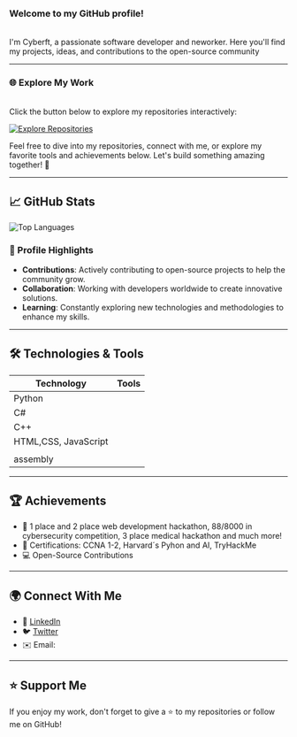 <br>



<br>
<h3>Welcome to my GitHub profile! </h3>
<br>
I'm Cyberft, a passionate software developer and neworker. Here you'll find my projects, ideas, and contributions to the open-source community

---
### 🌐 Explore My Work
<br>
Click the button below to explore my repositories interactively:

[![Explore Repositories](https://img.shields.io/badge/Explore-My%20Repositories-blue?style=for-the-badge&logo=github)](https://github.com/Cyberft-pdf?tab=repositories)


Feel free to dive into my repositories, connect with me, or explore my favorite tools and achievements below. Let's build something amazing together! 🚀

---

## 📈 GitHub Stats

![Top Languages](https://github-readme-stats.vercel.app/api/top-langs/?username=Cyberft-pdf&layout=compact&theme=radical)

### 🏅 Profile Highlights

- **Contributions**: Actively contributing to open-source projects to help the community grow.
- **Collaboration**: Working with developers worldwide to create innovative solutions.
- **Learning**: Constantly exploring new technologies and methodologies to enhance my skills.

---

## 🛠️ Technologies & Tools

| Technology     | Tools          |
|----------------|----------------|
| Python         |   |
| C#     |  |
| C++    |    |
| HTML,CSS, JavaScript    |    |
|    |    |
| assembly  |    |

---

## 🏆 Achievements

- 🥇 1 place and 2 place web development hackathon, 88/8000 in cybersecurity competition, 3 place medical hackathon and much more!
- 📜 Certifications: CCNA 1-2, Harvard´s Pyhon and AI, TryHackMe 
- 💻 Open-Source Contributions

---



## 🌍 Connect With Me

- 💼 [LinkedIn]()
- 🐦 [Twitter]()
- ✉️ Email: 

---

## ⭐ Support Me

If you enjoy my work, don't forget to give a ⭐ to my repositories or follow me on GitHub!


















<!----p align='center'>
   My knowledge<br/><br/>
  <img src="https://img.shields.io/badge/Python-FFD43B?style=for-the-badge&logo=python&logoColor=blue" />
  <img src="https://img.shields.io/badge/C%23-239120?style=for-the-badge&logo=c-sharp&logoColor=white" />
  <img src="https://img.shields.io/badge/C%2B%2B-00599C?style=for-the-badge&logo=c%2B%2B&logoColor=white" />

  <img src="https://img.shields.io/badge/HTML5-E34F26?style=for-the-badge&logo=html5&logoColor=white" />

  <img src="https://img.shields.io/badge/Kotlin-0095D5?&style=for-the-badge&logo=kotlin&logoColor=white" />
  <img src="https://img.shields.io/badge/Go-00ADD8?style=for-the-badge&logo=go&logoColor=white" />


<!----/p>
<!----<img src="https://hits.seeyoufarm.com/api/count/incr/badge.svg?url=https%3A%2F%2Fgithub.com%2FCyberft-pdf1212%2Fhit-counter" />





